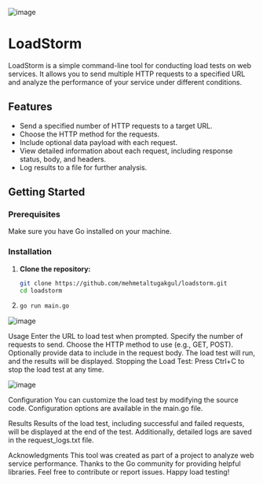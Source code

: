 ![image](https://github.com/mehmetaltugakgul/loadstorm/assets/10194009/53e601eb-9eba-44c3-b3f9-e6ebd59e7dd6)


# LoadStorm

LoadStorm is a simple command-line tool for conducting load tests on web services. It allows you to send multiple HTTP requests to a specified URL and analyze the performance of your service under different conditions.

## Features

- Send a specified number of HTTP requests to a target URL.
- Choose the HTTP method for the requests.
- Include optional data payload with each request.
- View detailed information about each request, including response status, body, and headers.
- Log results to a file for further analysis.

## Getting Started

### Prerequisites

Make sure you have Go installed on your machine.

### Installation

1. **Clone the repository:**

   ```bash
   git clone https://github.com/mehmetaltugakgul/loadstorm.git
   cd loadstorm

2. 
     ```bash
   go run main.go


![image](https://github.com/mehmetaltugakgul/loadstorm/assets/10194009/86c21f20-4de7-4932-a5dc-9469c825f901)

Usage
Enter the URL to load test when prompted.
Specify the number of requests to send.
Choose the HTTP method to use (e.g., GET, POST).
Optionally provide data to include in the request body.
The load test will run, and the results will be displayed.
Stopping the Load Test:
Press Ctrl+C to stop the load test at any time.

![image](https://github.com/mehmetaltugakgul/loadstorm/assets/10194009/50591483-f995-4845-987b-ea4322505373)


Configuration
You can customize the load test by modifying the source code. Configuration options are available in the main.go file.

Results
Results of the load test, including successful and failed requests, will be displayed at the end of the test. Additionally, detailed logs are saved in the request_logs.txt file.


Acknowledgments
This tool was created as part of a project to analyze web service performance.
Thanks to the Go community for providing helpful libraries.
Feel free to contribute or report issues. Happy load testing!
